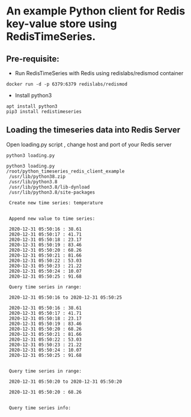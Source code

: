 # An example Python client for Redis key-value store using RedisTimeSeries.

## Pre-requisite:

- Run RedisTimeSeries with Redis using redislabs/redismod container

```
docker run -d -p 6379:6379 redislabs/redismod
```

- Install python3

```
apt install python3
pip3 install redistimeseries
```

## Loading the timeseries data into Redis Server

Open loading.py script , change host and port of your Redis server

```
python3 loading.py 
```

```
python3 loading.py 
/root/python_timeseries_redis_client_example 
 /usr/lib/python38.zip 
 /usr/lib/python3.8 
 /usr/lib/python3.8/lib-dynload 
 /usr/lib/python3.8/site-packages

 Create new time series: temperature


 Append new value to time series:

 2020-12-31 05:50:16 : 38.61 
 2020-12-31 05:50:17 : 41.71 
 2020-12-31 05:50:18 : 23.17 
 2020-12-31 05:50:19 : 83.46 
 2020-12-31 05:50:20 : 68.26 
 2020-12-31 05:50:21 : 81.66 
 2020-12-31 05:50:22 : 53.03 
 2020-12-31 05:50:23 : 21.22 
 2020-12-31 05:50:24 : 10.07 
 2020-12-31 05:50:25 : 91.68 

 Query time series in range:

 2020-12-31 05:50:16 to 2020-12-31 05:50:25 

 2020-12-31 05:50:16 : 38.61 
 2020-12-31 05:50:17 : 41.71 
 2020-12-31 05:50:18 : 23.17 
 2020-12-31 05:50:19 : 83.46 
 2020-12-31 05:50:20 : 68.26 
 2020-12-31 05:50:21 : 81.66 
 2020-12-31 05:50:22 : 53.03 
 2020-12-31 05:50:23 : 21.22 
 2020-12-31 05:50:24 : 10.07 
 2020-12-31 05:50:25 : 91.68 


 Query time series in range:

 2020-12-31 05:50:20 to 2020-12-31 05:50:20 

 2020-12-31 05:50:20 : 68.26 


 Query time series info:
 ```
